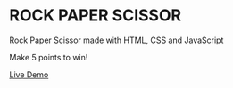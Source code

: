 # ROCK PAPER SCISSOR    

Rock Paper Scissor made with HTML, CSS and JavaScript

Make 5 points to win!

[Live Demo](https://gmarcondes00.github.io/Rock-Paper-Scissor/)